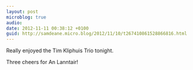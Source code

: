 ```yaml
---
layout: post
microblog: true
audio: 
date: 2012-11-11 00:38:12 +0100
guid: http://samdeane.micro.blog/2012/11/10/t267410861528866816.html
---
```

Really enjoyed the Tim Kliphuis Trio tonight.

Three cheers for An Lanntair!
